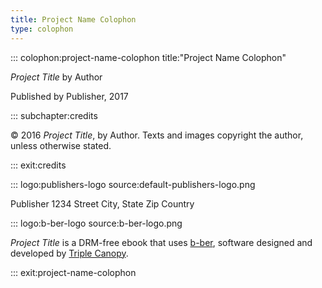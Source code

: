 ```yaml
---
title: Project Name Colophon
type: colophon
---
```


::: colophon:project-name-colophon title:"Project Name Colophon"

*Project Title* by Author

Published by Publisher, 2017

::: subchapter:credits

© 2016 *Project Title*, by Author. Texts and images copyright the author, unless otherwise stated.

::: exit:credits

::: logo:publishers-logo source:default-publishers-logo.png

Publisher
1234 Street
City, State Zip
Country

::: logo:b-ber-logo source:b-ber-logo.png

*Project Title* is a DRM-free ebook that uses [b-ber](https://github.com/triplecanopy/b-ber), software designed and developed by [Triple Canopy](https://canopycanopycanopy.com).

::: exit:project-name-colophon
